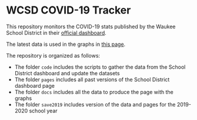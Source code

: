 # WCSD COVID-19 Tracker

This repository monitors the COVID-19 stats published by the Waukee School District in their
[official dashboard](https://waukeeschools.org/rtl/covid-19-information-for-families/).

The latest data is used in the graphs in [this page](https://eibanez.github.io/waukee-covid19/).

The repository is organized as follows:
 * The folder `code` includes the scripts to gather the data from the School District dashboard
   and update the datasets
 * The folder `pages` includes all past versions of the School District dashboard page
 * The folder `docs` includes all the data to produce the page with the graphs
 * The folder `save2019` includes version of the data and pages for the 2019-2020 school year